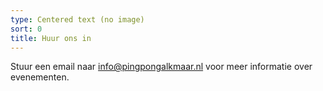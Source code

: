 ```yaml
---
type: Centered text (no image)
sort: 0
title: Huur ons in
---
```

Stuur een email naar info@pingpongalkmaar.nl voor meer informatie over evenementen.
